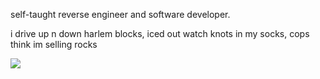 self-taught reverse engineer and software developer. <br>

i drive up n down harlem blocks, iced out watch
knots in my socks, cops think im selling rocks

<img src="https://i.imgur.com/r9fUjLt.png">

